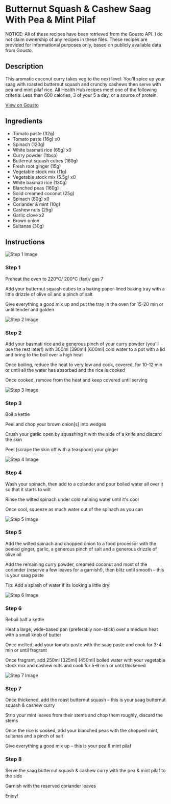 # Butternut Squash & Cashew Saag With Pea & Mint Pilaf

NOTICE: All of these recipes have been retrieved from the Gousto API. I do not claim ownership of any recipes in these files. These recipes are provided for informational purposes only, based on publicly available data from Gousto.

## Description

This aromatic coconut curry takes veg to the next level. You’ll spice up your saag with roasted butternut squash and crunchy cashews then serve with pea and mint pilaf rice. All Health Hub recipes meet one of the following criteria: Less than 600 calories, 3 of your 5 a day, or a source of protein.

[View on Gousto](https://www.gousto.co.uk/recipes/cookbook/butternut-squash-cashew-saag-with-pea-mint-pilaf)

## Ingredients

- Tomato paste (32g)
- Tomato paste (16g) x0
- Spinach (120g)
- White basmati rice (65g) x0
- Curry powder (1tbsp)
- Butternut squash cubes (160g)
- Fresh root ginger (15g)
- Vegetable stock mix (11g)
- Vegetable stock mix (5.5g) x0
- White basmati rice (130g)
- Blanched peas (160g)
- Solid creamed coconut (25g)
- Spinach (80g) x0
- Coriander & mint (10g)
- Cashew nuts (25g)
- Garlic clove x2
- Brown onion
- Sultanas (30g)

## Instructions

![Step 1 Image](https://production-media.gousto.co.uk/cms/recipe-step-image/step-1-1684418748475-x200.jpg)

### Step 1

Preheat the oven to 220°C/ 200°C (fan)/ gas 7

Add your butternut squash cubes to a baking paper-lined baking tray with a little drizzle of olive oil and a pinch of salt

Give everything a good mix up and put the tray in the oven for 15-20 min or until tender and golden

![Step 2 Image](https://production-media.gousto.co.uk/cms/recipe-step-image/step-2-1684418754270-x200.jpg)

### Step 2

Add your basmati rice and a generous pinch of your curry powder (you'll use the rest later!) with 300ml <span class="text-purple">[390ml]</span> <span class="text-danger">[600ml]</span> cold water to a pot with a lid and bring to the boil over a high heat

Once boiling, reduce the heat to very low and cook, covered, for 10-12 min or until all the water has absorbed and the rice is cooked

Once cooked, remove from the heat and keep covered until serving

![Step 3 Image](https://production-media.gousto.co.uk/cms/recipe-step-image/step-3-1684418757740-x200.jpg)

### Step 3

Boil a kettle

Peel and chop your brown onion[s] into wedges

Crush your garlic open by squashing it with the side of a knife and discard the skin

Peel (scrape the skin off with a teaspoon) your ginger

![Step 4 Image](https://production-media.gousto.co.uk/cms/recipe-step-image/step-4-1684418760771-x200.jpg)

### Step 4

Wash your spinach, then add to a colander and pour boiled water all over it so that it starts to wilt

Rinse the wilted spinach under cold running water until it's cool

Once cool, squeeze as much water out of the spinach as you can

![Step 5 Image](https://production-media.gousto.co.uk/cms/recipe-step-image/step-5-1684418763863-x200.jpg)

### Step 5

Add the wilted spinach and chopped onion to a food processor with the peeled ginger, garlic, a generous pinch of salt and a generous drizzle of olive oil

Add the remaining curry powder, creamed coconut and most of the coriander (reserve a few leaves for a garnish!), then blitz until smooth – this is your saag paste

Tip: Add a splash of water if its looking a little dry!

![Step 6 Image](https://production-media.gousto.co.uk/cms/recipe-step-image/step-6-1684418767003-x200.jpg)

### Step 6

Reboil half a kettle

Heat a large, wide-based pan (preferably non-stick) over a medium heat with a small knob of butter

Once melted, add your tomato paste with the saag paste and cook for 3-4 min or until fragrant

Once fragrant, add 250ml <span class="text-purple">[325ml]</span> <span class="text-danger">[450ml]</span> boiled water with your vegetable stock mix and cashew nuts and cook for 5-6 min or until thickened

![Step 7 Image](https://production-media.gousto.co.uk/cms/recipe-step-image/step-7-1684418769919-x200.jpg)

### Step 7

Once thickened, add the roast butternut squash – this is your saag butternut squash & cashew curry

Strip your mint leaves from their stems and chop them roughly, discard the stems

Once the rice is cooked, add your blanched peas with the chopped mint, sultanas and a pinch of salt

Give everything a good mix up – this is your pea & mint pilaf

### Step 8

Serve the saag butternut squash & cashew curry with the pea & mint pilaf to the side

Garnish with the reserved coriander leaves

Enjoy!

